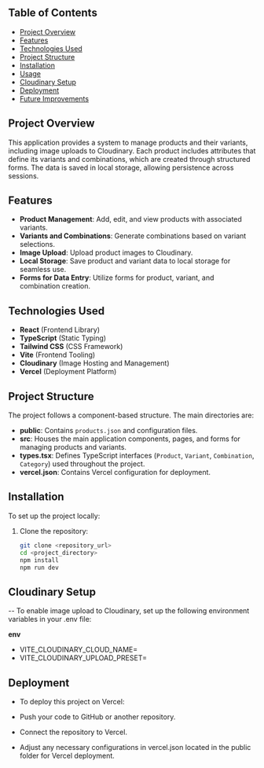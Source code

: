 ## Table of Contents
- [Project Overview](#project-overview)
- [Features](#features)
- [Technologies Used](#technologies-used)
- [Project Structure](#project-structure)
- [Installation](#installation)
- [Usage](#usage)
- [Cloudinary Setup](#cloudinary-setup)
- [Deployment](#deployment)
- [Future Improvements](#future-improvements)

## Project Overview
This application provides a system to manage products and their variants, including image uploads to Cloudinary. Each product includes attributes that define its variants and combinations, which are created through structured forms. The data is saved in local storage, allowing persistence across sessions.

## Features
- **Product Management**: Add, edit, and view products with associated variants.
- **Variants and Combinations**: Generate combinations based on variant selections.
- **Image Upload**: Upload product images to Cloudinary.
- **Local Storage**: Save product and variant data to local storage for seamless use.
- **Forms for Data Entry**: Utilize forms for product, variant, and combination creation.

## Technologies Used
- **React** (Frontend Library)
- **TypeScript** (Static Typing)
- **Tailwind CSS** (CSS Framework)
- **Vite** (Frontend Tooling)
- **Cloudinary** (Image Hosting and Management)
- **Vercel** (Deployment Platform)

## Project Structure
The project follows a component-based structure. The main directories are:
- **public**: Contains `products.json` and configuration files.
- **src**: Houses the main application components, pages, and forms for managing products and variants.
- **types.tsx**: Defines TypeScript interfaces (`Product`, `Variant`, `Combination`, `Category`) used throughout the project.
- **vercel.json**: Contains Vercel configuration for deployment.

## Installation
To set up the project locally:
1. Clone the repository:
   ```bash
   git clone <repository_url>
   cd <project_directory>
   npm install
   npm run dev

## Cloudinary Setup
-- To enable image upload to Cloudinary, set up the following environment variables in your .env file:

**env**
- VITE_CLOUDINARY_CLOUD_NAME=
- VITE_CLOUDINARY_UPLOAD_PRESET=

## Deployment
- To deploy this project on Vercel:

- Push your code to GitHub or another repository.
- Connect the repository to Vercel.
- Adjust any necessary configurations in vercel.json located in the public folder for Vercel deployment.
